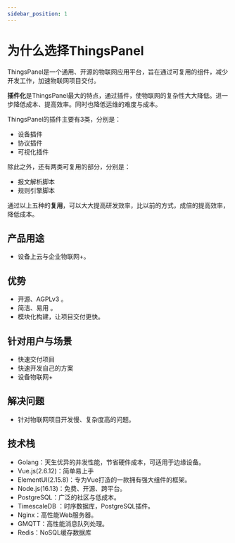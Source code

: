 ```yaml
---
sidebar_position: 1
---
```


# 为什么选择ThingsPanel 

ThingsPanel是一个通用、开源的物联网应用平台，旨在通过可复用的组件，减少开发工作，加速物联网项目交付。

**插件化**是ThingsPanel最大的特点，通过插件，使物联网的复杂性大大降低。进一步降低成本、提高效率。同时也降低运维的难度与成本。

ThingsPanel的插件主要有3类，分别是：
- 设备插件
- 协议插件
- 可视化插件

除此之外，还有两类可复用的部分，分别是：
- 报文解析脚本
- 规则引擎脚本
  
通过以上五种的**复用**，可以大大提高研发效率，比以前的方式，成倍的提高效率，降低成本。

## 产品用途

- 设备上云与企业物联网+。 
## 优势

- 开源、AGPLv3 。
- 简洁、易用 。
- 模块化构建，让项目交付更快。
## 针对用户与场景
- 快速交付项目
- 快速开发自己的方案
- 设备物联网+
## 解决问题
- 针对物联网项目开发慢、复杂度高的问题。

## 技术栈
* Golang：天生优异的并发性能，节省硬件成本，可适用于边缘设备。
* Vue.js(2.6.12)：简单易上手
* ElementUI(2.15.8)：专为Vue打造的一款拥有强大组件的框架。
* Node.js(16.13)：免费、开源、跨平台。 
* PostgreSQL：广泛的社区与低成本。
* TimescaleDB ：时序数据库，PostgreSQL插件。
* Nginx：高性能Web服务器。
* GMQTT：高性能消息队列处理。
* Redis：NoSQL缓存数据库